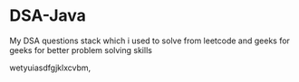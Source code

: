 # DSA-Java


My DSA questions stack which i used to solve from leetcode and geeks for geeks for better problem solving skills

wetyuiasdfgjklxcvbm,


